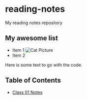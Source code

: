 # reading-notes
My reading notes repository

## My awesome list

* Item 1
  ![Cat Picture](https://images.saymedia-content.com/.image/c_limit%2Ccs_srgb%2Cq_auto:eco%2Cw_1400/MTk2NzY3MjA5ODc0MjY5ODI2/top-10-cutest-cat-photos-of-all-time.webp)
* Item 2

Here is some text to go with the code.  

## Table of Contents

* [Class 01 Notes](./class-01.md)

